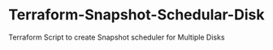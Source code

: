 # Terraform-Snapshot-Schedular-Disk
Terraform Script to create Snapshot scheduler for Multiple Disks

